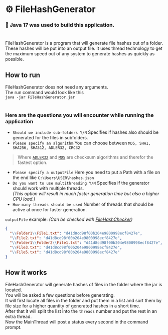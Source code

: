 # ⚙ FileHashGenerator
### 🔨 Java 17 was used to build this application.
#

FileHashGenerator is a program that will generate file hashes out of a folder. These hashes will be put into an output file.
It uses thread technology to get the maximum speed out of any system to generate hashes as quickly as possible.

## How to run
FileHashGenerator does not need any arguments.<br/>
The run command would look like this<br/>
`java -jar FileHashGenerator.jar`<br/>
<br/>
### Here are the questions you will encounter while running the application

* `Should we include sub-folders Y/N` Specifies if hashes also should be generated for the files in subfolders.
* `Please specify an algorithm`
You can choose between `MD5, SHA1, SHA256, SHA512, ADLER32, CRC32`
> Where [`ADLER32`](https://en.wikipedia.org/wiki/Adler-32#Calculation "ADLER32") and [`MD5`](https://en.wikipedia.org/wiki/MD5#Algorithm "MD5") are checksum algorithms and therefor the fastest option.
* `Please specify a outputFile` Here you need to put a Path with a file on the end like
`C:\Users\USER\hashes.json`
* `Do you want to use multithreading Y/N` Specifies if the generator should work with multiple threads.<br/> _(This option will result in much faster generation time but also a higher CPU load.)_
* `How many threads should be used` Number of threads that should be active at once for faster generation.

</p>

`outputFile` example: _(Can be checked with [FileHashChecker](https://github.com/derfurkan/FileHashChecker "FileHashChecker"))_
```Json
{
  "\\Folder1\\File1.txt": "d41d8cd98f00b204e9800998ecf8427e",
  "\\File2.txt": "d41d8cd98f00b204e9800998ecf8427e",
  "\\Folder1\\Folder2\\File1.txt": "d41d8cd98f00b204e9800998ecf8427e",
  "\\File3.txt": "d41d8cd98f00b204e9800998ecf8427e",
  "\\File5.txt": "d41d8cd98f00b204e9800998ecf8427e"
}
```

## How it works

FileHashGenerator will generate hashes of files in the folder where the jar is located.<br/>
You will be asked a few questions before generating.<br/>
It will first locate all files in the folder and put them in a list and sort them by file size for a higher quantity of generated hashes in a short time.<br/>
After that it will split the list into the `threads` number and put the rest in an extra thread.<br/>
Now the MainThread will post a status every second in the command prompt.









